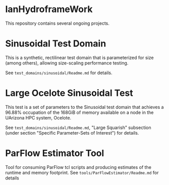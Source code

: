 # IanHydroframeWork

This repository contains several ongoing projects.

# Sinusoidal Test Domain
This is a synthetic, rectilinear test domain that is parameterized for size (among others), allowing size-scaling 
performance testing.

See `test_domains/sinusoidal/Readme.md` for details.


# Large Ocelote Sinusoidal Test
This test is a set of parameters to the Sinusoidal test domain that achieves a 96.88% occupation of the 168GiB of 
memory available on a node in the UArizona HPC system, Ocelote.

See `test_domains/sinusoidal/Readme.md`, "Large Squarish" subsection (under section "Specific Parameter-Sets of Interest") 
for details.


# ParFlow Estimator Tool
Tool for consuming ParFlow tcl scripts and producing estimates of the runtime and memory footprint.
See `tools/ParFlowEstimator/Readme.md` for details
